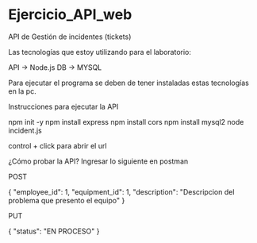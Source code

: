 # Ejercicio_API_web
API de Gestión de incidentes (tickets)

Las tecnologías que estoy utilizando para el laboratorio:

API -> Node.js
DB -> MYSQL

Para ejecutar el programa se deben de tener instaladas
estas tecnologías en la pc.

Instrucciones para ejecutar la API

npm init -y
npm install express
npm install cors
npm install mysql2
node incident.js

control + click para abrir el url

¿Cómo probar la API? Ingresar lo siguiente en postman

POST

{
    "employee_id": 1,
    "equipment_id": 1,
    "description": "Descripcion del problema que presento el equipo"
}

PUT

{
    "status": "EN PROCESO"
}
